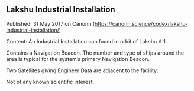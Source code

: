 ## Lakshu Industrial Installation

Published: 31 May 2017 on Canonn (https://canonn.science/codex/lakshu-industrial-installation/)

Content: An Industrial Installation can found in orbit of Lakshu A 1.

Contains a Navigation Beacon. The number and type of ships around the area is typical for the system’s primary Navigation Beacon.

Two Satellites giving Engineer Data are adjacent to the facility.

Not of any known scientific interest.